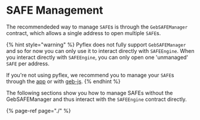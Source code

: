 # SAFE Management

The recommendeded way to manage `SAFE`s is through the `GebSAFEManager` contract, which allows a single address to open multiple `SAFE`s. 

{% hint style="warning" %}
Pyflex does not fully support `GebSAFEManager` and so for now you can only use it to interact directly with `SAFEEngine`. When you interact directly with `SAFEEngine`, you can only open one 'unmanaged' `SAFE` per address.

If you're not using pyflex, we recommend you to manage your `SAFE`s through the [app](https://app.tai.money) or with [geb-js](https://docs.tai.money/geb-js/).
{% endhint %}

The following sections show you how to manage SAFEs without the GebSAFEManager and thus interact with the `SAFEEngine` contract directly.

{% page-ref page="./" %}



